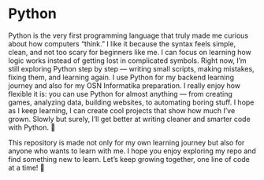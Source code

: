 # Python
Python is the very first programming language that truly made me curious about how computers “think.” I like it because the syntax feels simple, clean, and not too scary for beginners like me. I can focus on learning how logic works instead of getting lost in complicated symbols. Right now, I’m still exploring Python step by step — writing small scripts, making mistakes, fixing them, and learning again. I use Python for my backend learning journey and also for my OSN Informatika preparation. I really enjoy how flexible it is: you can use Python for almost anything — from creating games, analyzing data, building websites, to automating boring stuff. I hope as I keep learning, I can create cool projects that show how much I’ve grown. Slowly but surely, I’ll get better at writing cleaner and smarter code with Python. 🐍

This repository is made not only for my own learning journey but also for anyone who wants to learn with me.
I hope you enjoy exploring my repo and find something new to learn. Let’s keep growing together, one line of code at a time! 🚀
